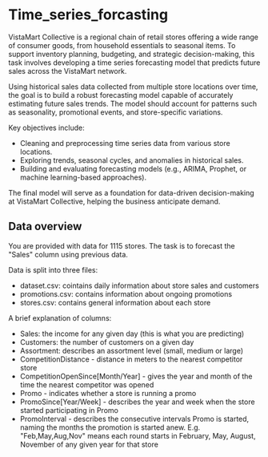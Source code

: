 # Time_series_forcasting

VistaMart Collective is a regional chain of retail stores offering a wide range of consumer goods, from household essentials to seasonal items. To support inventory planning, budgeting, and strategic decision-making, this task involves developing a time series forecasting model that predicts future sales across the VistaMart network.

Using historical sales data collected from multiple store locations over time, the goal is to build a robust forecasting model capable of accurately estimating future sales trends. The model should account for patterns such as seasonality, promotional events, and store-specific variations.

Key objectives include:
- Cleaning and preprocessing time series data from various store locations.
- Exploring trends, seasonal cycles, and anomalies in historical sales.
- Building and evaluating forecasting models (e.g., ARIMA, Prophet, or machine learning-based approaches).

The final model will serve as a foundation for data-driven decision-making at VistaMart Collective, helping the business anticipate demand.

## Data overview

You are provided with data for 1115 stores. The task is to forecast the "Sales" column using previous data.

Data is split into three files:
- dataset.csv: cointains daily information about store sales and customers
- promotions.csv: contains information about ongoing promotions
- stores.csv: contains general information about each store

A brief explanation of columns:
- Sales: the income for any given day (this is what you are predicting)
- Customers: the number of customers on a given day
- Assortment: describes an assortment level (small, medium or large)
- CompetitionDistance - distance in meters to the nearest competitor store
- CompetitionOpenSince[Month/Year] - gives the year and month of the time the nearest competitor was opened
- Promo - indicates whether a store is running a promo
- PromoSince[Year/Week] - describes the year and week when the store started participating in Promo
- PromoInterval - describes the consecutive intervals Promo is started, naming the months the promotion is started anew. E.g. "Feb,May,Aug,Nov" means each round starts in February, May, August, November of any given year for that store

